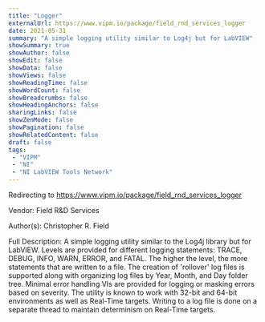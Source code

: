 ```yaml
---
title: "Logger"
externalUrl: https://www.vipm.io/package/field_rnd_services_logger
date: 2021-05-31
summary: "A simple logging utility similar to Log4j but for LabVIEW"
showSummary: true
showAuthor: false
showEdit: false
showData: false
showViews: false
showReadingTime: false
showWordCount: false
showBreadcrumbs: false
showHeadingAnchors: false
sharingLinks: false
showZenMode: false
showPagination: false
showRelatedContent: false
draft: false
tags:
 - "VIPM"
 - "NI"
 - "NI LabVIEW Tools Network"
---
```


Redirecting to https://www.vipm.io/package/field_rnd_services_logger

Vendor: Field R&D Services

Author(s): Christopher R. Field
 
Full Description:
A simple logging utility similar to the Log4j library but for LabVIEW. Levels are provided for different logging statements: TRACE, DEBUG, INFO, WARN, ERROR, and FATAL. The higher the level, the more statements that are written to a file. The creation of 'rollover' log files is supported along with organizing log files by Year, Month, and Day folder tree. Minimal error handling VIs are provided for logging or masking errors based on severity. The utility is known to work with 32-bit and 64-bit environments as well as Real-Time targets. Writing to a log file is done on a separate thread to maintain determinism on Real-Time targets.